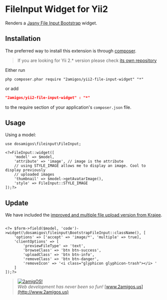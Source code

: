 FileInput Widget for Yii2
==============================

Renders a [Jasny File Input Bootstrap](http://jasny.github.io/bootstrap/javascript/#fileinput) widget.

Installation
------------
The preferred way to install this extension is through [composer](http://getcomposer.org/download/).

> If you are looking for Yii 2.* version please check [its own repository](https://github.com/2amigos/yii2-transliterator-helper)

Either run

```
php composer.phar require "2amigos/yii2-file-input-widget" "*"
```
or add

```json
"2amigos/yii2-file-input-widget" : "*"
```

to the require section of your application's `composer.json` file.

Usage
-----
Using a model:

```
use dosamigos\fileinput\FileInput;

<?=FileInput::widget([
    'model' => $model,
    'attribute' => 'image', // image is the attribute
    // using STYLE_IMAGE allows me to display an image. Cool to display previously
    // uploaded images
    'thumbnail' => $model->getAvatarImage(),
    'style' => FileInput::STYLE_IMAGE
]);?>
```

Update
------
We have included the [improved and multiple file upload version from Krajee](http://plugins.krajee.com/file-input).

```

<?= $form->field($model, 'code')->widget(\dosamigos\fileinput\BootstrapFileInput::className(), [
    'options' => ['accept' => 'image/*', 'multiple' => true],
    'clientOptions' => [
        'previewFileType' => 'text',
        'browseClass' => 'btn btn-success',
        'uploadClass' => 'btn btn-info',
        'removeClass' => 'btn btn-danger',
        'removeIcon' => '<i class="glyphicon glyphicon-trash"></i> '
    ]
]);?>

```


> [![2amigOS!](http://www.gravatar.com/avatar/55363394d72945ff7ed312556ec041e0.png)](http://www.2amigos.us)    
<i>Web development has never been so fun!</i>
[www.2amigos.us](http://www.2amigos.us)
